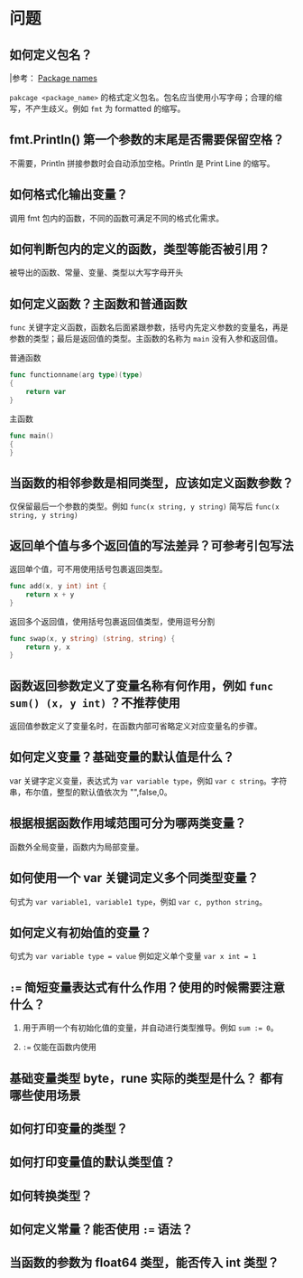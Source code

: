 # 问题

## 如何定义包名？

|参考： [Package names](https://go.dev/blog/package-names)

`pakcage <package_name>` 的格式定义包名。包名应当使用小写字母；合理的缩写，不产生歧义。例如 `fmt` 为 formatted 的缩写。

## fmt.Println() 第一个参数的末尾是否需要保留空格？

不需要，Println 拼接参数时会自动添加空格。Println 是 Print Line 的缩写。

## 如何格式化输出变量？

调用 fmt 包内的函数，不同的函数可满足不同的格式化需求。

## 如何判断包内的定义的函数，类型等能否被引用？

被导出的函数、常量、变量、类型以大写字母开头

## 如何定义函数？主函数和普通函数

`func` 关键字定义函数，函数名后面紧跟参数，括号内先定义参数的变量名，再是参数的类型；最后是返回值的类型。主函数的名称为 `main` 没有入参和返回值。

普通函数

```go
func functionname(arg type)(type)
{ 
    return var
}
```

主函数

```go
func main()
{
}
```

## 当函数的相邻参数是相同类型，应该如定义函数参数？

仅保留最后一个参数的类型。例如 `func(x string, y string)` 简写后 `func(x string, y string)`

## 返回单个值与多个返回值的写法差异？可参考引包写法

返回单个值，可不用使用括号包裹返回类型。

```go
func add(x, y int) int {
    return x + y
}
```

返回多个返回值，使用括号包裹返回值类型，使用逗号分割

```go
func swap(x, y string) (string, string) {
    return y, x
}
```

## 函数返回参数定义了变量名称有何作用，例如 `func sum() (x, y int)` ？不推荐使用

返回值参数定义了变量名时，在函数内部可省略定义对应变量名的步骤。

## 如何定义变量？基础变量的默认值是什么？

var 关键字定义变量，表达式为 `var variable type`，例如 `var c string`。字符串，布尔值，整型的默认值依次为 "",false,0。

## 根据根据函数作用域范围可分为哪两类变量？

函数外全局变量，函数内为局部变量。

## 如何使用一个 var 关键词定义多个同类型变量？

句式为 `var variable1, variable1 type`，例如 `var c, python string`。

## 如何定义有初始值的变量？

句式为 `var variable type = value` 例如定义单个变量 `var x int = 1`

## `:=` 简短变量表达式有什么作用？使用的时候需要注意什么？

1. 用于声明一个有初始化值的变量，并自动进行类型推导。例如 `sum := 0`。

2. `:=` 仅能在函数内使用

## 基础变量类型 byte，rune 实际的类型是什么？ 都有哪些使用场景



## 如何打印变量的类型？



## 如何打印变量值的默认类型值？


## 如何转换类型？


## 如何定义常量？能否使用 `:=` 语法？

## 当函数的参数为 float64 类型，能否传入 int 类型？